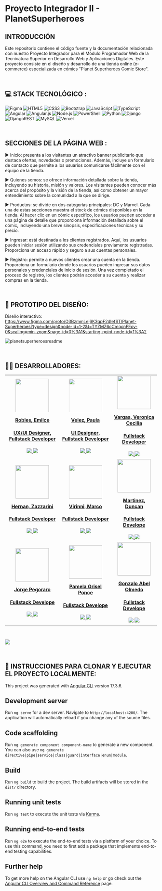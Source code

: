 # Proyecto Integrador II - PlanetSuperheroes

## INTRODUCCIÓN
Este repositorio contiene el código fuente y la documentación relacionada con nuestro Proyecto Integrador para el Módulo Programador Web de la Tecnicatura Superior en Desarrollo Web y Aplicaciones Digitales. Este proyecto consiste en el diseño y desarrollo de una tienda online (e-commerce) especializada en cómics "Planet Superheroes Comic Store".

<br/>

## 💻 STACK TECNOLÓGICO :
![Figma](https://img.shields.io/static/v1?style=for-the-badge&message=Figma&color=4169E1&logo=Figma&logoColor=fff&label=)
![HTML5](https://img.shields.io/badge/html5-%23E34F26.svg?style=for-the-badge&logo=html5&logoColor=white) 
![CSS3](https://img.shields.io/badge/css3-%231572B6.svg?style=for-the-badge&logo=css3&logoColor=white)
![Bootstrap](https://img.shields.io/badge/bootstrap-%23563D7C.svg?style=for-the-badge&logo=bootstrap&logoColor=white)
![JavaScript](https://img.shields.io/badge/javascript-%23323330.svg?style=for-the-badge&logo=javascript&logoColor=%23F7DF1E)
![TypeScript](https://img.shields.io/badge/typescript-%23007ACC.svg?style=for-the-badge&logo=typescript&logoColor=white) 
![Angular](https://img.shields.io/badge/angular-%23DD0031.svg?style=for-the-badge&logo=angular&logoColor=white) 
![Angular.js](https://img.shields.io/badge/angular.js-%23E23237.svg?style=for-the-badge&logo=angularjs&logoColor=white) 
![Node.js](https://img.shields.io/static/v1?style=for-the-badge&message=Node.js&color=339933&logo=Node.js&logoColor=FFFFFF&label=)
![PowerShell](https://img.shields.io/badge/PowerShell-%235391FE.svg?style=for-the-badge&logo=powershell&logoColor=white) 
![Python](https://img.shields.io/badge/python-3670A0?style=for-the-badge&logo=python&logoColor=ffdd54) 
![Django](https://img.shields.io/badge/django-%23092E20.svg?style=for-the-badge&logo=django&logoColor=white) 
![DjangoREST](https://img.shields.io/badge/DJANGO-REST-ff1709?style=for-the-badge&logo=django&logoColor=white&color=ff1709&labelColor=gray) 
![MySQL](https://img.shields.io/badge/mysql-4479A1.svg?style=for-the-badge&logo=mysql&logoColor=white) 
![Vercel](https://img.shields.io/static/v1?style=for-the-badge&message=Vercel&color=000000&logo=Vercel&logoColor=FFFFFF&label=)

<br/>

## SECCIONES DE LA PÁGINA WEB :
▶ Inicio: presenta a los visitantes un atractivo banner publicitario que destaca ofertas, novedades o promociones. Además, incluye un formulario de contacto que permite a los usuarios comunicarse fácilmente con el equipo de la tienda.

▶ Quienes somos: se ofrece información detallada sobre la tienda, incluyendo su historia, misión y valores. Los visitantes pueden conocer más acerca del propósito y la visión de la tienda, así como obtener un mayor entendimiento sobre la comunidad a la que se dirige.

▶ Productos: se divide en dos categorías principales: DC y Marvel. Cada una de estas secciones muestra el stock de cómics disponibles en la tienda. Al hacer clic en un cómic específico, los usuarios pueden acceder a una página de detalle que proporciona información detallada sobre el cómic, incluyendo una breve sinopsis, especificaciones técnicas y su precio.

▶ Ingresar: está destinada a los clientes registrados. Aquí, los usuarios pueden iniciar sesión utilizando sus credenciales previamente registradas. Proporciona un acceso rápido y seguro a sus cuentas personales.

▶ Registro: permite a nuevos clientes crear una cuenta en la tienda. Proporciona un formulario donde los usuarios pueden ingresar sus datos personales y credenciales de inicio de sesión. Una vez completado el proceso de registro, los clientes podrán acceder a su cuenta y realizar compras en la tienda.

<br/>

## 🎨 PROTOTIPO DEL DISEÑO:
Diseño interactivo: https://www.figma.com/proto/O3BzmmLej6K3qpF2dIefST/Planet-Superheroes?type=design&node-id=1-2&t=TYZMZ6cCmqcnFEov-0&scaling=min-zoom&page-id=0%3A1&starting-point-node-id=1%3A2

![planetsuperheroesreadme](https://github.com/Web-Developers2-0/ProyectoIntegrador2/assets/94198041/da92da51-25b0-4320-b878-147fd3cc32f0)

<br/>

## 👩‍💻 DESARROLLADORES:
<table aling="center" >
  <tbody align="center">
<tr>
    <td>
      <div align="center">
        <a href="https://www.linkedin.com/in/emilce-robles/" target="_blank" rel="author">
          <img width="110" src="https://avatars.githubusercontent.com/u/81953405?v=4"/>
        </a>
        <a href="https://www.linkedin.com/in/emilce-robles/" target="_blank" rel="author">
          <h4 style="margin-top: 1rem;">Robles, Emilce</h4>
          <h4 style="margin-top: 1rem;">UX/UI Designer, Fullstack Developer</h4>
        </a>
         <a href="https://github.com/emirobles" target="_blank">
            <img src="https://img.shields.io/static/v1?style=for-the-badge&message=GitHub&color=172B4D&logo=GitHub&logoColor=FFFFFF&label="/>
          </a>
          <a href="https://www.linkedin.com/in/emilce-robles/" target="_blank">
            <img src="https://img.shields.io/badge/linkedin%20-%230077B5.svg?&style=for-the-badge&logo=linkedin&logoColor=white"/>
          </a>
      </div>
    </td>
    <td>
      <div align="center">
        <a href="https://www.linkedin.com/in/paula-velez/" target="_blank" rel="author">
          <img width="110" src="https://media.licdn.com/dms/image/D4D03AQEJSeZUsugThQ/profile-displayphoto-shrink_200_200/0/1706310164105?e=1721260800&v=beta&t=4Nhrw4Y2l6e_ivc_LGxpjdmkaUqne0gLBnsNdqkqOPc"/>
        </a>
        <a href="https://www.linkedin.com/in/paula-velez/" target="_blank" rel="author">
          <h4 style="margin-top: 1rem;">Velez, Paula</h4>
          <h4 style="margin-top: 1rem;">UI Designer, Fullstack Developer</h4>
        </a>
          <a href="https://github.com/paulavelezz" target="_blank">
            <img src="https://img.shields.io/static/v1?style=for-the-badge&message=GitHub&color=172B4D&logo=GitHub&logoColor=FFFFFF&label="/>
          </a>
          <a href="https://www.linkedin.com/in/paula-velez/" target="_blank">
            <img src="https://img.shields.io/badge/linkedin%20-%230077B5.svg?&style=for-the-badge&logo=linkedin&logoColor=white"/>
          </a>
      </div>
    </td>
    <td>
      <div align="center">
        <a href="https://www.linkedin.com/in/vargas-veronica/" target="_blank" rel="author">
          <img width="110" src="https://avatars.githubusercontent.com/u/94198041?v=4"/>
        </a>
        <a href="https://www.linkedin.com/in/vargas-veronica/" target="_blank" rel="author">
          <h4 style="margin-top: 1rem;">Vargas, Veronica Cecilia</h4>
          <h4 style="margin-top: 1rem;">Fullstack Developer</h4>
        </a>
         <a href="https://github.com/Vargas-Veronica" target="_blank">
            <img src="https://img.shields.io/static/v1?style=for-the-badge&message=GitHub&color=172B4D&logo=GitHub&logoColor=FFFFFF&label="/>
          </a>
          <a href="https://www.linkedin.com/in/vargas-veronica/" target="_blank">
            <img src="https://img.shields.io/badge/linkedin%20-%230077B5.svg?&style=for-the-badge&logo=linkedin&logoColor=white"/>
          </a>
      </div>
    </td>
</tr>
<tr>
    <td>
      <div align="center">
        <a href="https://www.linkedin.com/in/hernan-zazzarini-16b71a280/" target="_blank" rel="author">
          <img width="110" src="https://media.licdn.com/dms/image/D4D03AQGdG6jRzYt4Qg/profile-displayphoto-shrink_200_200/0/1701139531054?e=2147483647&v=beta&t=BCyiakYkN-LtbVf59o2EcyTPtKdsMcXaIm4bn-2xsso"/>
        </a>
        <a href="https://www.linkedin.com/in/hernan-zazzarini-16b71a280/" target="_blank" rel="author">
          <h4 style="margin-top: 1rem;">Hernan, Zazzarini</h4>
          <h4 style="margin-top: 1rem;">Fullstack Developer</h4>
        </a>
         <a href="https://github.com/Hernanzazzarini" target="_blank">
            <img src="https://img.shields.io/static/v1?style=for-the-badge&message=GitHub&color=172B4D&logo=GitHub&logoColor=FFFFFF&label="/>
          </a>
          <a href="https://www.linkedin.com/in/hernan-zazzarini-16b71a280/" target="_blank">
            <img src="https://img.shields.io/badge/linkedin%20-%230077B5.svg?&style=for-the-badge&logo=linkedin&logoColor=white"/>
          </a>
      </div>
    </td>
    <td>
      <div align="center">
        <a href="https://www.linkedin.com/in/marco-virinni/" target="_blank" rel="author">
          <img width="110" src="https://avatars.githubusercontent.com/u/97301587?v=4"/>
        </a>
        <a href="https://www.linkedin.com/in/marco-virinni/" target="_blank" rel="author">
          <h4 style="margin-top: 1rem;">Virinni, Marco</h4>
          <h4 style="margin-top: 1rem;">Fullstack Developer</h4>
        </a>
         <a href="https://github.com/alanapolitana" target="_blank">
            <img src="https://img.shields.io/static/v1?style=for-the-badge&message=GitHub&color=172B4D&logo=GitHub&logoColor=FFFFFF&label="/>
          </a>
          <a href="https://www.linkedin.com/in/marco-virinni/" target="_blank">
            <img src="https://img.shields.io/badge/linkedin%20-%230077B5.svg?&style=for-the-badge&logo=linkedin&logoColor=white"/>
          </a>
      </div>
    </td>
    <td>
      <div align="center">
        <a href="https://www.linkedin.com/in/" target="_blank" rel="author">
          <img width="110" src="https://avatars.githubusercontent.com/u/106892134?v=4"/>
        </a>
        <a href="https://www.linkedin.com/in/" target="_blank" rel="author">
          <h4 style="margin-top: 1rem;">Martinez, Duncan</h4>
          <h4 style="margin-top: 1rem;">Fullstack Develope</h4>
        </a>
         <a href="https://github.com/duncanmartinez" target="_blank">
            <img src="https://img.shields.io/static/v1?style=for-the-badge&message=GitHub&color=172B4D&logo=GitHub&logoColor=FFFFFF&label="/>
          </a>
          <a href="https://www.linkedin.com/" target="_blank">
            <img src="https://img.shields.io/badge/linkedin%20-%230077B5.svg?&style=for-the-badge&logo=linkedin&logoColor=white"/>
          </a>
      </div>
    </td>
</tr>
   <tr>
    <td>
      <div align="center">
        <a href="https://www.linkedin.com/in/jorge-pegoraro-40939a275/" target="_blank" rel="author">
          <img width="110" src="https://media.licdn.com/dms/image/D4E03AQHuhm0dm-9C2g/profile-displayphoto-shrink_200_200/0/1685327667912?e=1721260800&v=beta&t=phOm33eAOvC2TIS9DoRNOYvrvhOM3Ed9op0SP_6nHyg"/>
        </a>
        <a href="https://www.linkedin.com/in/jorge-pegoraro-40939a275/" target="_blank" rel="author">
          <h4 style="margin-top: 1rem;">Jorge Pegoraro</h4>
          <h4 style="margin-top: 1rem;">Fullstack Develope</h4>
        </a>
         <a href="https://github.com/escuelamedia" target="_blank">
            <img src="https://img.shields.io/static/v1?style=for-the-badge&message=GitHub&color=172B4D&logo=GitHub&logoColor=FFFFFF&label="/>
          </a>
          <a href="https://www.linkedin.com/in/jorge-pegoraro-40939a275/" target="_blank">
            <img src="https://img.shields.io/badge/linkedin%20-%230077B5.svg?&style=for-the-badge&logo=linkedin&logoColor=white"/>
          </a>
      </div>
    </td>
    <td>
      <div align="center">
        <a href="https://www.linkedin.com/in/pamela-ponce-193095142/" target="_blank" rel="author">
          <img width="110" src="https://media.licdn.com/dms/image/D4E03AQFOr-BaV06Yvg/profile-displayphoto-shrink_200_200/0/1687573687507?e=1721260800&v=beta&t=djFSwPWrMCcn6xL_oYBK4dIJw1SCA9-9U6E6Kz5tkas">
        </a>
        <a href="https://www.linkedin.com/in/pamela-ponce-193095142/" target="_blank" rel="author">
          <h4 style="margin-top: 1rem;">Pamela Grisel Ponce</h4>
          <h4 style="margin-top: 1rem;">Fullstack Develope</h4>
        </a>
         <a href="https://github.com/1pame" target="_blank">
            <img src="https://img.shields.io/static/v1?style=for-the-badge&message=GitHub&color=172B4D&logo=GitHub&logoColor=FFFFFF&label="/>
          </a>
          <a href="https://www.linkedin.com/in/pamela-ponce-193095142/" target="_blank">
            <img src="https://img.shields.io/badge/linkedin%20-%230077B5.svg?&style=for-the-badge&logo=linkedin&logoColor=white"/>
          </a>
      </div>
    </td>
    <td>
      <div align="center">
        <a href="https://www.linkedin.com/" target="_blank" rel="author">
          <img width="110" src=""/>
        </a>
        <a href="https://www.linkedin.com/" target="_blank" rel="author">
          <h4 style="margin-top: 1rem;">Gonzalo Abel Olmedo</h4>
          <h4 style="margin-top: 1rem;">Fullstack Develope</h4>
        </a>
         <a href="https://github.com/" target="_blank">
            <img src="https://img.shields.io/static/v1?style=for-the-badge&message=GitHub&color=172B4D&logo=GitHub&logoColor=FFFFFF&label="/>
          </a>
          <a href="https://www.linkedin.com/" target="_blank">
            <img src="https://img.shields.io/badge/linkedin%20-%230077B5.svg?&style=for-the-badge&logo=linkedin&logoColor=white"/>
          </a>
      </div>
    </td>
</tr>
      </tbody>
</table>

<br/>

[![](https://visitcount.itsvg.in/api?id=PaulaVelezz&icon=5&color=2)](https://visitcount.itsvg.in)

<br/>

## 🚀 INSTRUCCIONES PARA CLONAR Y EJECUTAR EL PROYECTO LOCALMENTE: 

This project was generated with [Angular CLI](https://github.com/angular/angular-cli) version 17.3.6.

## Development server

Run `ng serve` for a dev server. Navigate to `http://localhost:4200/`. The application will automatically reload if you change any of the source files.

## Code scaffolding

Run `ng generate component component-name` to generate a new component. You can also use `ng generate directive|pipe|service|class|guard|interface|enum|module`.

## Build

Run `ng build` to build the project. The build artifacts will be stored in the `dist/` directory.

## Running unit tests

Run `ng test` to execute the unit tests via [Karma](https://karma-runner.github.io).

## Running end-to-end tests

Run `ng e2e` to execute the end-to-end tests via a platform of your choice. To use this command, you need to first add a package that implements end-to-end testing capabilities.

## Further help

To get more help on the Angular CLI use `ng help` or go check out the [Angular CLI Overview and Command Reference](https://angular.io/cli) page.
